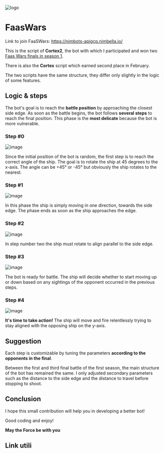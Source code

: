![logo](https://user-images.githubusercontent.com/16895991/126682823-f993639d-0f96-45c0-8ced-7f1609b9278b.png)
# FaasWars

Link to join FaaSWars: https://nimbots-apigcp.nimbella.io/

This is the script of **Cortex2**, the bot with which I participated and won two [Faas Wars finals in season 1](https://nimbella.com/blog/results-and-feedback-of-faas-wars-may-the-faas-be-with-you).

There is also the **Cortex** script which earned second place in February.

The two scripts have the same structure, they differ only slightly in the logic of some features.



## Logic & steps

The bot's goal is to reach the **battle position** by approaching the closest side edge. As soon as the battle begins, the bot follows **several steps** to reach the final position. This phase is the **most delicate** because the bot is more vulnerable.

### Step #0

![image](https://user-images.githubusercontent.com/16895991/127230551-3a76a6d2-ecda-4fda-ba8a-67085e435a12.png)

Since the initial position of the bot is random, the first step is to reach the correct angle of the ship.
The goal is to rotate the ship at 45 degrees to the x-axis. The angle can be +45° or -45° but obviously the ship rotates to the nearest.

### Step #1

![image](https://user-images.githubusercontent.com/16895991/127230726-9132ea30-81f1-4ee0-b901-4d0466f0830d.png)

In this phase the ship is simply moving in one direction, towards the side edge.
The phase ends as soon as the ship approaches the edge.

### Step #2

![image](https://user-images.githubusercontent.com/16895991/127230807-0953f5ce-2eb6-4a8b-8721-e1c22898424e.png)

In step number two the ship must rotate to align parallel to the side edge.

### Step #3

![image](https://user-images.githubusercontent.com/16895991/127230865-525ff276-277b-4d42-8ece-7f6176b52c70.png)

The bot is ready for battle. The ship will decide whether to start moving up or down based on any sightings of the opponent occurred in the previous steps.

### Step #4

![image](https://user-images.githubusercontent.com/16895991/127230929-54653968-7858-4d29-a1e8-4e220c6344f7.png)

**It's time to take action!**
The ship will move and fire relentlessly trying to stay aligned with the opposing ship on the y-axis.

## Suggestion

Each step is customizable by tuning the parameters **according to the opponents in the final**.

Between the first and third final battle of the first season, the main structure of the bot has remained the same. I only adjusted secondary parameters such as the distance to the side edge and the distance to travel before stopping to shoot.


## Conclusion

I hope this small contribution will help you in developing a better bot!

Good coding and enjoy!

**May the Force be with you**

## Link utili
